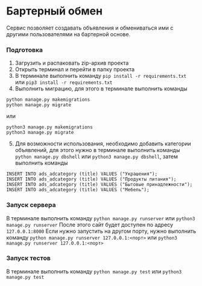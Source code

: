 # Бартерный обмен

Сервис позволяет создавать объявления и обмениваться ими с другими пользователями на бартерной основе.

### Подготовка

1. Загрузить и распаковать zip-архив проекта
2. Открыть терминал и перейти в папку проекта
3. В терминале выполнить команду `pip install -r requirements.txt` или `pip3 install -r requirements.txt`
4. Выполнить миграцию, для этого в терминале выполнить команды
```
python manage.py makemigrations
python manage.py migrate
```
или
```
python3 manage.py makemigrations
python3 manage.py migrate
```
5. Для возможности использования, необходимо добавить категории объявлений, для этого нужно в терминале выполнить команды
`python manage.py dbshell` или `python3 manage.py dbshell`, затем выполнить команды
```
INSERT INTO ads_adcategory (title) VALUES ("Украшения");
INSERT INTO ads_adcategory (title) VALUES ("Продукты питания");
INSERT INTO ads_adcategory (title) VALUES ("Бытовые принадлежности");
INSERT INTO ads_adcategory (title) VALUES ("Мебель");
```

### Запуск сервера
В терминале выполнить команду `python manage.py runserver` или `python3 manage.py runserver`
После этого сайт будет доступен по адресу `127.0.0.1:8000`
Если нужно запустить на другом порту, нужно выполнить команду `python manage.py runserver 127.0.0.1:<порт>` или `python3 manage.py runserver 127.0.0.1:<порт>`

### Запуск тестов
В терминале выполнить команду `python manage.py test` или `python3 manage.py test`